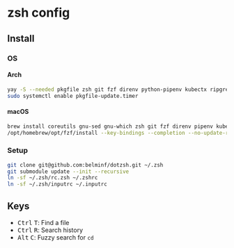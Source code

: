 # zsh config

## Install

### OS

#### Arch

```bash
yay -S --needed pkgfile zsh git fzf direnv python-pipenv kubectx ripgrep bat gron-bin git tree tldr starship fd
sudo systemctl enable pkgfile-update.timer
```

#### macOS

```bash
brew install coreutils gnu-sed gnu-which zsh git fzf direnv pipenv kubectx ripgrep bat gron git tree tldr starship fd
/opt/homebrew/opt/fzf/install --key-bindings --completion --no-update-rc
```

### Setup

```bash
git clone git@github.com:belminf/dotzsh.git ~/.zsh
git submodule update --init --recursive
ln -sf ~/.zsh/rc.zsh ~/.zshrc
ln -sf ~/.zsh/inputrc ~/.inputrc
```

## Keys

- <kbd>Ctrl</kbd> <kbd>T</kbd>: Find a file
- <kbd>Ctrl</kbd> <kbd>R</kbd>: Search history
- <kbd>Alt</kbd> <kbd>C</kbd>: Fuzzy search for `cd`
